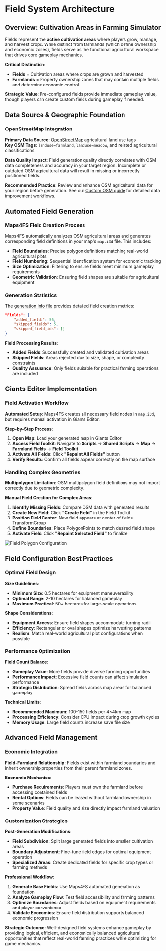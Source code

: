 # Field System Architecture

## Overview: Cultivation Areas in Farming Simulator

Fields represent the **active cultivation areas** where players grow, manage, and harvest crops. While distinct from farmlands (which define ownership and economic zones), fields serve as the functional agricultural workspace that drives core gameplay mechanics.

**Critical Distinction**: 
- **Fields** = Cultivation areas where crops are grown and harvested
- **Farmlands** = Property ownership zones that may contain multiple fields and determine economic control

**Strategic Value**: Pre-configured fields provide immediate gameplay value, though players can create custom fields during gameplay if needed.

## Data Source & Geographic Foundation

### OpenStreetMap Integration

**Primary Data Source**: [OpenStreetMap](https://www.openstreetmap.org/) agricultural land use tags  
**Key OSM Tags**: `landuse=farmland`, `landuse=meadow`, and related agricultural classifications

**Data Quality Impact**: Field generation quality directly correlates with OSM data completeness and accuracy in your target region. Incomplete or outdated OSM agricultural data will result in missing or incorrectly positioned fields.

**Recommended Practice**: Review and enhance OSM agricultural data for your region before generation. See our [Custom OSM guide](008_customosm.md) for detailed data improvement workflows.

## Automated Field Generation

### Maps4FS Field Creation Process

Maps4FS automatically analyzes OSM agricultural areas and generates corresponding field definitions in your map's `map.i3d` file. This includes:

- **Field Boundaries**: Precise polygon definitions matching real-world agricultural plots
- **Field Numbering**: Sequential identification system for economic tracking
- **Size Optimization**: Filtering to ensure fields meet minimum gameplay requirements
- **Geometric Validation**: Ensuring field shapes are suitable for agricultural equipment

### Generation Statistics

The [generation info file](013_generationinfo.md) provides detailed field creation metrics:
```json
"Fields": {
    "added_fields": 56,
    "skipped_fields": 5,
    "skipped_field_ids": []
}
```

**Field Processing Results**:
- **Added Fields**: Successfully created and validated cultivation areas
- **Skipped Fields**: Areas rejected due to size, shape, or complexity constraints
- **Quality Assurance**: Only fields suitable for practical farming operations are included

## Giants Editor Implementation

### Field Activation Workflow

**Automated Setup**: Maps4FS creates all necessary field nodes in `map.i3d`, but requires manual activation in Giants Editor.

**Step-by-Step Process**:
1. **Open Map**: Load your generated map in Giants Editor
2. **Access Field Toolkit**: Navigate to **Scripts** → **Shared Scripts** → **Map** → **Farmland Fields** → **Field Toolkit**
3. **Activate All Fields**: Click **"Repaint All Fields"** button
4. **Verify Results**: Confirm all fields appear correctly on the map surface

### Handling Complex Geometries

**Multipolygon Limitation**: OSM multipolygon field definitions may not import correctly due to geometric complexity.

**Manual Field Creation for Complex Areas**:
1. **Identify Missing Fields**: Compare OSM data with generated results
2. **Create New Field**: Click **"Create Field"** in the Field Toolkit
3. **Position Field Center**: New field appears at center of fields TransformGroup
4. **Define Boundaries**: Place PolygonPoints to match desired field shape
5. **Activate Field**: Click **"Repaint Selected Field"** to finalize

![Field Polygon Configuration](https://github.com/user-attachments/assets/ae49761d-aee5-4879-9531-b4522ac55cc2)

## Field Configuration Best Practices

### Optimal Field Design

**Size Guidelines**:
- **Minimum Size**: 0.5 hectares for equipment maneuverability
- **Optimal Range**: 2-10 hectares for balanced gameplay
- **Maximum Practical**: 50+ hectares for large-scale operations

**Shape Considerations**:
- **Equipment Access**: Ensure field shapes accommodate turning radii
- **Efficiency**: Rectangular or oval shapes optimize harvesting patterns
- **Realism**: Match real-world agricultural plot configurations when possible

### Performance Optimization

**Field Count Balance**:
- **Gameplay Value**: More fields provide diverse farming opportunities
- **Performance Impact**: Excessive field counts can affect simulation performance
- **Strategic Distribution**: Spread fields across map areas for balanced gameplay

**Technical Limits**:
- **Recommended Maximum**: 100-150 fields per 4×4km map
- **Processing Efficiency**: Consider CPU impact during crop growth cycles
- **Memory Usage**: Large field counts increase save file size

## Advanced Field Management

### Economic Integration

**Field-Farmland Relationship**: Fields exist within farmland boundaries and inherit ownership properties from their parent farmland zones.

**Economic Mechanics**:
- **Purchase Requirements**: Players must own the farmland before accessing contained fields
- **Rental Options**: Fields can be leased without farmland ownership in some scenarios
- **Property Value**: Field quality and size directly impact farmland valuation

### Customization Strategies

**Post-Generation Modifications**:
- **Field Subdivision**: Split large generated fields into smaller cultivation areas
- **Boundary Adjustment**: Fine-tune field edges for optimal equipment operation
- **Specialized Areas**: Create dedicated fields for specific crop types or farming methods

**Professional Workflow**:
1. **Generate Base Fields**: Use Maps4FS automated generation as foundation
2. **Analyze Gameplay Flow**: Test field accessibility and farming patterns
3. **Optimize Boundaries**: Adjust fields based on equipment requirements and player convenience
4. **Validate Economics**: Ensure field distribution supports balanced economic progression

**Strategic Outcome**: Well-designed field systems enhance gameplay by providing logical, efficient, and economically balanced agricultural opportunities that reflect real-world farming practices while optimizing for game mechanics.